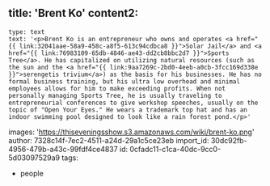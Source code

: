 title: 'Brent Ko'
content2:
  -
    type: text
    text: '<p>Brent Ko is an entrepreneur who owns and operates <a href="{{ link:32041aae-58a9-458c-a8f5-613c94cdbca8 }}">Solar Jail</a> and <a href="{{ link:76983109-65db-4846-ae43-dd2cb8bbc2d7 }}">Sports Tree</a>. He has capitalized on utilizing natural resources (such as the sun and the <a href="{{ link:9aa7269c-2bd0-4eeb-a0cb-3fcc169d338e }}">serengetis trivium</a>) as the basis for his businesses. He has no formal business training, but his ultra low overhead and minimal employees allows for him to make exceeding profits. When not personally managing Sports Tree, he is usually traveling to entrepreneurial conferences to give workshop speeches, usually on the topic of "Open Your Eyes." He wears a trademark top hat and has an indoor swimming pool designed to look like a rain forest pond.</p>'
images: 'https://thiseveningsshow.s3.amazonaws.com/wiki/brent-ko.png'
author: 7328c14f-7ec2-4511-a24d-29a1c5ce23eb
import_id: 30dc92fb-4956-479b-a43c-99fdf4ce4837
id: 0cfadc11-c1ca-40dc-9cc0-5d03097529a9
tags:
  - people
